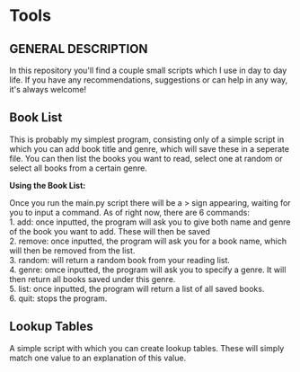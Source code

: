 # Tools

## GENERAL DESCRIPTION

In this repository you'll find a couple small scripts which I use in day to day life. If you have any recommendations, suggestions or can help in any way, it's always welcome!

## Book List
This is probably my simplest program, consisting only of a simple script in which you can add book title and genre, which will save these in a seperate file. You can then list the books you want to read, select one at random or select all books from a certain genre.

**Using the Book List:**<br>
  <p>Once you run the main.py script there will be a > sign appearing, waiting for you to input a command. As of right now, there are 6 commands:<br>
    1. add: once inputted, the program will ask you to give both name and genre of the book you want to add. These will then be saved<br>
    2. remove: once inputted, the program will ask you for a book name, which will then be removed from the list.<br>
    3. random: will return a random book from your reading list.<br>
    4. genre: omce inputted, the program will ask you to specify a genre. It will then return all books saved under this genre.<br>
    5. list: once inputted, the program will return a list of all saved books.<br>
    6. quit: stops the program.<br></p>

## Lookup Tables
A simple script with which you can create lookup tables. These will simply match one value to an explanation of this value.
